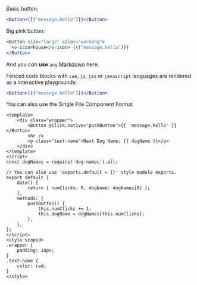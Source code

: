 Basic button:

```jsx
<Button>{{("message.hello")}}</Button>
```

Big pink button:

```jsx
<Button size="large" color="warning">
  <v-icon>house</v-icon> {{("message.hello")}}
</Button>
```

And you _can_ **use** `any` [Markdown](http://daringfireball.net/projects/markdown/) here.

Fenced code blocks with `vue`, `js`, `jsx` or `javascript` languages are rendered as a interactive playgrounds:

```jsx
<Button>{{("message.hello")}}</Button>
```

You can also use the Single File Component Format

```vue
<template>
    <div class="wrapper">
        <Button @click.native="pushButton">{{ 'message.hello' }}</Button>
        <hr />
        <p class="text-name">Next Dog Name: {{ dogName }}</p>
    </div>
</template>
<script>
const dogNames = require('dog-names').all;

// You can also use 'exports.default = {}' style module exports.
export default {
    data() {
        return { numClicks: 0, dogName: dogNames[0] };
    },
    methods: {
        pushButton() {
            this.numClicks += 1;
            this.dogName = dogNames[this.numClicks];
        },
    },
};
</script>
<style scoped>
.wrapper {
    padding: 10px;
}
.text-name {
    color: red;
}
</style>
```
